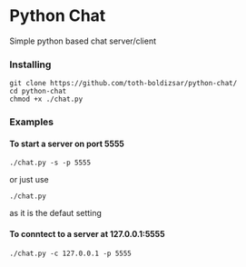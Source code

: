 # Python Chat

Simple python based chat server/client

### Installing

```
git clone https://github.com/toth-boldizsar/python-chat/
cd python-chat
chmod +x ./chat.py
```
### Examples
#### To start a server on port 5555
```
./chat.py -s -p 5555
```
or just use 
```
./chat.py
```
as it is the defaut setting

#### To conntect to a server at 127.0.0.1:5555
```
./chat.py -c 127.0.0.1 -p 5555
```
